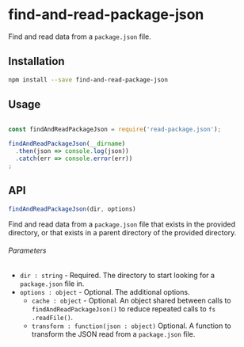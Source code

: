 # find-and-read-package-json

Find and read data from a `package.json` file.

## Installation

```bash
npm install --save find-and-read-package-json
```

## Usage

```javascript

const findAndReadPackageJson = require('read-package.json');

findAndReadPackageJson(__dirname)
  .then(json => console.log(json))
  .catch(err => console.error(err))
;

```

## API

```js
findAndReadPackageJson(dir, options)
```

Find and read data from a `package.json` file that exists in the provided directory, or that exists in a parent
directory of the provided directory.

###### Parameters

- `dir : string` - Required. The directory to start looking for a `package.json` file in.
- `options : object` - Optional. The additional options.
  - `cache : object` - Optional. An object shared between calls to `findAndReadPackageJson()` to reduce repeated
  calls to
   `fs
  .readFile()`.
  - `transform : function(json : object)` Optional. A function to transform the JSON read from a `package.json` file.